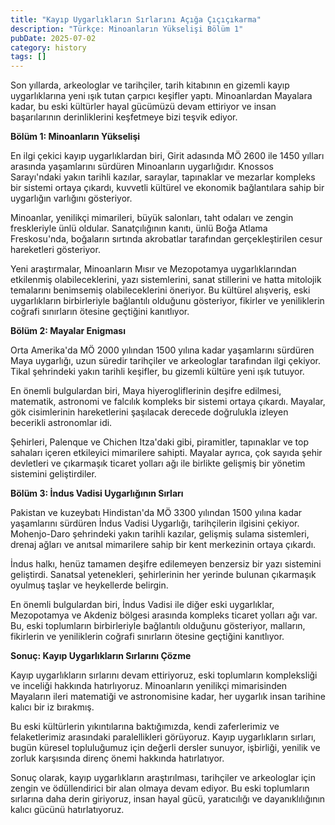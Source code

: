 ```yaml
---
title: "Kayıp Uygarlıkların Sırlarını Açığa Çıçıçıkarma"
description: "Türkçe: Minoanların Yükselişi Bölüm 1"
pubDate: 2025-07-02
category: history
tags: []
---
```


Son yıllarda, arkeologlar ve tarihçiler, tarih kitabının en gizemli kayıp uygarlıklarına yeni ışık tutan çarpıcı keşifler yaptı. Minoanlardan Mayalara kadar, bu eski kültürler hayal gücümüzü devam ettiriyor ve insan başarılarının derinliklerini keşfetmeye bizi teşvik ediyor.

**Bölüm 1: Minoanların Yükselişi**

En ilgi çekici kayıp uygarlıklardan biri, Girit adasında MÖ 2600 ile 1450 yılları arasında yaşamlarını sürdüren Minoanların uygarlığıdır. Knossos Sarayı'ndaki yakın tarihli kazılar, saraylar, tapınaklar ve mezarlar kompleks bir sistemi ortaya çıkardı, kuvvetli kültürel ve ekonomik bağlantılara sahip bir uygarlığın varlığını gösteriyor.

Minoanlar, yenilikçi mimarileri, büyük salonları, taht odaları ve zengin freskleriyle ünlü oldular. Sanatçılığının kanıtı, ünlü Boğa Atlama Freskosu'nda, boğaların sırtında akrobatlar tarafından gerçekleştirilen cesur hareketleri gösteriyor.

Yeni araştırmalar, Minoanların Mısır ve Mezopotamya uygarlıklarından etkilenmiş olabileceklerini, yazı sistemlerini, sanat stillerini ve hatta mitolojik temalarını benimsemiş olabileceklerini öneriyor. Bu kültürel alışveriş, eski uygarlıkların birbirleriyle bağlantılı olduğunu gösteriyor, fikirler ve yeniliklerin coğrafi sınırların ötesine geçtiğini kanıtlıyor.

**Bölüm 2: Mayalar Enigması**

Orta Amerika'da MÖ 2000 yılından 1500 yılına kadar yaşamlarını sürdüren Maya uygarlığı, uzun süredir tarihçiler ve arkeologlar tarafından ilgi çekiyor. Tikal şehrindeki yakın tarihli keşifler, bu gizemli kültüre yeni ışık tutuyor.

En önemli bulgulardan biri, Maya hiyerogliflerinin deşifre edilmesi, matematik, astronomi ve falcılık kompleks bir sistemi ortaya çıkardı. Mayalar, gök cisimlerinin hareketlerini şaşılacak derecede doğrulukla izleyen becerikli astronomlar idi.

Şehirleri, Palenque ve Chichen Itza'daki gibi, piramitler, tapınaklar ve top sahaları içeren etkileyici mimarilere sahipti. Mayalar ayrıca, çok sayıda şehir devletleri ve çıkarmaşık ticaret yolları ağı ile birlikte gelişmiş bir yönetim sistemini geliştirdiler.

**Bölüm 3: İndus Vadisi Uygarlığının Sırları**

Pakistan ve kuzeybatı Hindistan'da MÖ 3300 yılından 1500 yılına kadar yaşamlarını sürdüren İndus Vadisi Uygarlığı, tarihçilerin ilgisini çekiyor. Mohenjo-Daro şehrindeki yakın tarihli kazılar, gelişmiş sulama sistemleri, drenaj ağları ve anıtsal mimarilere sahip bir kent merkezinin ortaya çıkardı.

İndus halkı, henüz tamamen deşifre edilemeyen benzersiz bir yazı sistemini geliştirdi. Sanatsal yetenekleri, şehirlerinin her yerinde bulunan çıkarmaşık oyulmuş taşlar ve heykellerde belirgin.

En önemli bulgulardan biri, İndus Vadisi ile diğer eski uygarlıklar, Mezopotamya ve Akdeniz bölgesi arasında kompleks ticaret yolları ağı var. Bu, eski toplumların birbirleriyle bağlantılı olduğunu gösteriyor, malların, fikirlerin ve yeniliklerin coğrafi sınırların ötesine geçtiğini kanıtlıyor.

**Sonuç: Kayıp Uygarlıkların Sırlarını Çözme**

Kayıp uygarlıkların sırlarını devam ettiriyoruz, eski toplumların kompleksliği ve inceliği hakkında hatırlıyoruz. Minoanların yenilikçi mimarisinden Mayaların ileri matematiği ve astronomisine kadar, her uygarlık insan tarihine kalıcı bir iz bırakmış.

Bu eski kültürlerin yıkıntılarına baktığımızda, kendi zaferlerimiz ve felaketlerimiz arasındaki paralellikleri görüyoruz. Kayıp uygarlıkların sırları, bugün küresel topluluğumuz için değerli dersler sunuyor, işbirliği, yenilik ve zorluk karşısında direnç önemi hakkında hatırlatıyor.

Sonuç olarak, kayıp uygarlıkların araştırılması, tarihçiler ve arkeologlar için zengin ve ödüllendirici bir alan olmaya devam ediyor. Bu eski toplumların sırlarına daha derin giriyoruz, insan hayal gücü, yaratıcılığı ve dayanıklılığının kalıcı gücünü hatırlatıyoruz.